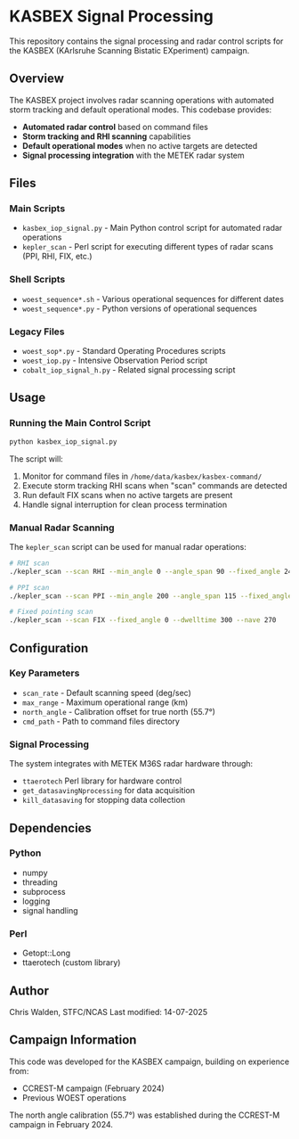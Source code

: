 # KASBEX Signal Processing

This repository contains the signal processing and radar control scripts for the KASBEX (KArlsruhe Scanning Bistatic EXperiment) campaign.

## Overview

The KASBEX project involves radar scanning operations with automated storm tracking and default operational modes. This codebase provides:

- **Automated radar control** based on command files
- **Storm tracking and RHI scanning** capabilities
- **Default operational modes** when no active targets are detected
- **Signal processing integration** with the METEK radar system

## Files

### Main Scripts

- `kasbex_iop_signal.py` - Main Python control script for automated radar operations
- `kepler_scan` - Perl script for executing different types of radar scans (PPI, RHI, FIX, etc.)

### Shell Scripts

- `woest_sequence*.sh` - Various operational sequences for different dates
- `woest_sequence*.py` - Python versions of operational sequences

### Legacy Files

- `woest_sop*.py` - Standard Operating Procedures scripts
- `woest_iop.py` - Intensive Observation Period script
- `cobalt_iop_signal_h.py` - Related signal processing script

## Usage

### Running the Main Control Script

```bash
python kasbex_iop_signal.py
```

The script will:
1. Monitor for command files in `/home/data/kasbex/kasbex-command/`
2. Execute storm tracking RHI scans when "scan" commands are detected
3. Run default FIX scans when no active targets are present
4. Handle signal interruption for clean process termination

### Manual Radar Scanning

The `kepler_scan` script can be used for manual radar operations:

```bash
# RHI scan
./kepler_scan --scan RHI --min_angle 0 --angle_span 90 --fixed_angle 246 --deg_per_sec 2.0 --nave 2

# PPI scan
./kepler_scan --scan PPI --min_angle 200 --angle_span 115 --fixed_angle 0 --deg_per_sec 2.0 --nave 2

# Fixed pointing scan
./kepler_scan --scan FIX --fixed_angle 0 --dwelltime 300 --nave 270
```

## Configuration

### Key Parameters

- `scan_rate` - Default scanning speed (deg/sec)
- `max_range` - Maximum operational range (km)
- `north_angle` - Calibration offset for true north (55.7°)
- `cmd_path` - Path to command files directory

### Signal Processing

The system integrates with METEK M36S radar hardware through:
- `ttaerotech` Perl library for hardware control
- `get_datasavingNprocessing` for data acquisition
- `kill_datasaving` for stopping data collection

## Dependencies

### Python
- numpy
- threading
- subprocess
- logging
- signal handling

### Perl
- Getopt::Long
- ttaerotech (custom library)

## Author

Chris Walden, STFC/NCAS
Last modified: 14-07-2025

## Campaign Information

This code was developed for the KASBEX campaign, building on experience from:
- CCREST-M campaign (February 2024)
- Previous WOEST operations

The north angle calibration (55.7°) was established during the CCREST-M campaign in February 2024.
